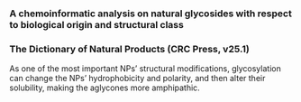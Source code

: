 ### A chemoinformatic analysis on natural glycosides with respect to biological origin and structural class
### The Dictionary of Natural Products (CRC Press, v25.1)
As one of the most important NPs’ structural modifications, glycosylation can change the NPs’ hydrophobicity and polarity, and then alter their solubility, making the aglycones more amphipathic. 
